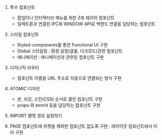1. 특수 컴포넌트
    - 팝업이나 인터렉티브 메뉴를 위한 Z축 레이어 컴포넌트
    - 일렉트론과 연결된 IPC와 WINDOW API로 백엔드 연결을 담당하는 컴포넌트

2. 스타일 컴포넌트
    - Styled-components를 통한 Functional UI 구현
    - Global 스타일링 : 환경 설정(글꼴, 다크모드)관련 컴포넌트
    - 애니메이션 : 애니메이션과 관련된 컴포넌트 구분

3. 다이나믹 라우터
    - 컴포넌트 이름을 URL 주소로 자동으로 연결되는 방식 구현

4. ATOMIC 디자인
    - 본, 리깅, 스킨(CSS) 순서로 클린 컴포넌트 구현
    - props 와 emmit 등을 담당하는 컴포넌트 구현

5. IMPORT 별명 경로 설정하기
6. PAGE 컴포넌트에 위젯을 제외한 컴포넌트 없도록 구현 : 레이아웃 컴포넌트에서 미리 구현